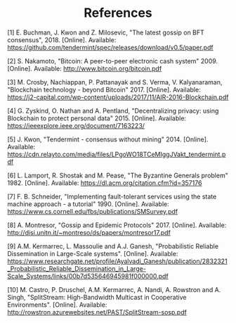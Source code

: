 <div align='center'> 
	<h1>References</h1>
</div>

[1]	E. Buchman, J. Kwon and Z. Milosevic, "The latest gossip on BFT consensus", 2018. [Online]. Available: <https://github.com/tendermint/spec/releases/download/v0.5/paper.pdf>

[2] S. Nakamoto, "Bitcoin: A peer-to-peer electronic cash system" 2009. [Online]. Available: <http://www.bitcoin.org/bitcoin.pdf> 

[3] M. Crosby, Nachiappan, P. Pattanayak and S. Verma, V. Kalyanaraman, "Blockchain technology - beyond Bitcoin" 2017. [Online]. Available: <https://j2-capital.com/wp-content/uploads/2017/11/AIR-2016-Blockchain.pdf>

[4] G. Zyskind, O. Nathan and  A. Pentland, "Decentralizing privacy: using Blockchain to protect personal data" 2015. [Online]. Available: <https://ieeexplore.ieee.org/document/7163223/>

[5] J. Kwon, "Tendermint - consensus without mining" 2014. [Online]. Available: <https://cdn.relayto.com/media/files/LPgoWO18TCeMIggJVakt_tendermint.pdf>

[6] L. Lamport, R. Shostak and M. Pease, "The Byzantine Generals problem" 1982. [Online]. Available: <https://dl.acm.org/citation.cfm?id=357176>

[7] F. B. Schneider, "Implementing fault-tolerant services using the state machine approach - a tutorial" 1990. [Online]. Available: <https://www.cs.cornell.edu/fbs/publications/SMSurvey.pdf>

[8] A. Montresor, "Gossip and Epidemic Protocols" 2017. [Online]. Available: <http://disi.unitn.it/~montreso/ds/papers/montresor17.pdf>

[9] A.M. Kermarrec, L. Massoulie and A.J. Ganesh, "Probabilistic Reliable Dissemination in Large-Scale systems". [Online]. Available: <https://www.researchgate.net/profile/Ayalvadi_Ganesh/publication/2832321_Probabilistic_Reliable_Dissemination_in_Large-Scale_Systems/links/00b7d535646945981f000000.pdf>

[10] M. Castro, P. Druschel, A.M. Kermarrec, A. Nandi, A. Rowstron and A. Singh, "SplitStream: High-Bandwidth Multicast in Cooperative Environments". [Online]. Available: <http://rowstron.azurewebsites.net/PAST/SplitStream-sosp.pdf>
<!--stackedit_data:
eyJoaXN0b3J5IjpbMjMxODEwMzI2LC0xODc2MTkxNTYzLDI0OT
g3NzIwNiwxMTQ2MzA5Njc0LDE3MTUwOTQwMDcsLTcyNzIxMTQ0
MiwxMjkyNDA1MDEzLC0xNzAyOTk5ODg1LDEyNTI0NjQ5MjIsLT
E2MjU2MDE0OTEsLTE1MTY1MTM5ODksLTI5MjU3NzM5M119
-->